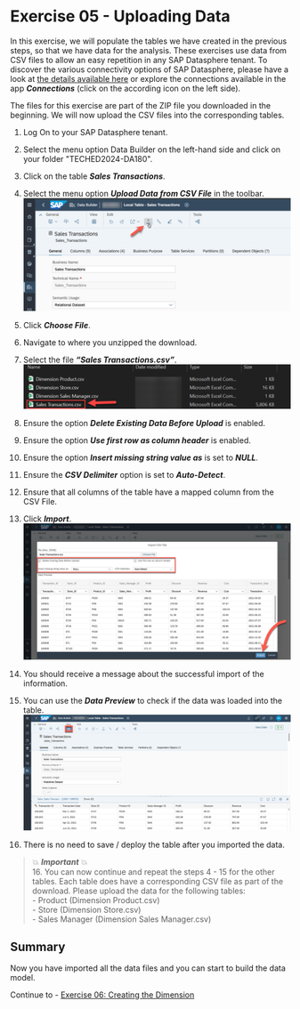 # Exercise 05 - Uploading Data

In this exercise, we will populate the tables we have created in the previous steps, so that we have data for the analysis. These exercises use data from CSV files to allow an easy repetition in any SAP Datasphere tenant. To discover the various connectivity options of SAP Datasphere, please have a look at [the details available here](https://help.sap.com/docs/SAP_DATASPHERE/9f804b8efa8043539289f42f372c4862/bffbd58c15784a62af0520f171018ded.html) or explore the connections available in the app ***Connections*** (click on the according icon on the left side).

The files for this exercise are part of the ZIP file you downloaded in the beginning. We will now upload the CSV files into the corresponding tables.

1. Log On to your SAP Datasphere tenant.
2. Select the menu option Data Builder on the left-hand side and click on your folder "TECHED2024-DA180".
3. Click on the table ***Sales Transactions***.
4. Select the menu option ***Upload Data from CSV File*** in the toolbar.
<br>![](images/00_00_0061.png) 

5. Click ***Choose File***.  
6. Navigate to where you unzipped the download.
7. Select the file ***“Sales Transactions.csv”***.
<br>![](images/00_00_0062.png) 

8. Ensure the option ***Delete Existing Data Before Upload*** is enabled.
9. Ensure the option ***Use first row as column header*** is enabled.
10. Ensure the option ***Insert missing string value as*** is set to ***NULL***.
11. Ensure the ***CSV Delimiter*** option is set to ***Auto-Detect***.
12. Ensure that all columns of the table have a mapped column from the CSV File.
13. Click ***Import***.
<br>![](images/00_00_0063.png) 

14. You should receive a message about the successful import of the information.
15. You can use the ***Data Preview*** to check if the data was loaded into the table.
<br>![](images/00_00_0206.png)

16. There is no need to save / deploy the table after you imported the data.

> :boom: ***Important*** :boom: <br> 
> 16. You can now continue and repeat the steps 4 - 15 for the other tables. Each table does have a corresponding CSV file as part of the download. Please upload the data for the following tables:<br>- Product (Dimension Product.csv)<br>- Store (Dimension Store.csv) <br>- Sales Manager (Dimension Sales Manager.csv)<br>


## Summary

Now you have imported all the data files and you can start to build the data model. 

Continue to - [Exercise 06: Creating the Dimension ](../ex06/README.md)
